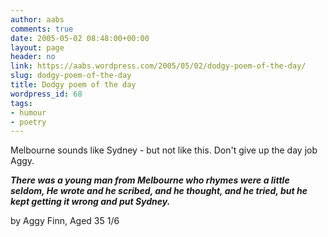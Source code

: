 ```yaml
---
author: aabs
comments: true
date: 2005-05-02 08:48:00+00:00
layout: page
header: no
link: https://aabs.wordpress.com/2005/05/02/dodgy-poem-of-the-day/
slug: dodgy-poem-of-the-day
title: Dodgy poem of the day
wordpress_id: 68
tags:
- humour
- poetry
---
```


Melbourne sounds like Sydney - but not like this. Don't give up the day job Aggy.

**_There was a young man from Melbourne
who rhymes were a little seldom,
He wrote and he scribed,
and he thought, and he tried,
but he kept getting it wrong and put Sydney._**


by Aggy Finn, Aged 35 1/6
